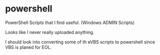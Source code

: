 # powershell
PowerShell Scripts that I find useful. (Windows ADMIN Scripts)

Looks like I never really uploaded anything. 

I should look into converting some of th eVBS scripts to powershell since VBS is planed for EOL. 
